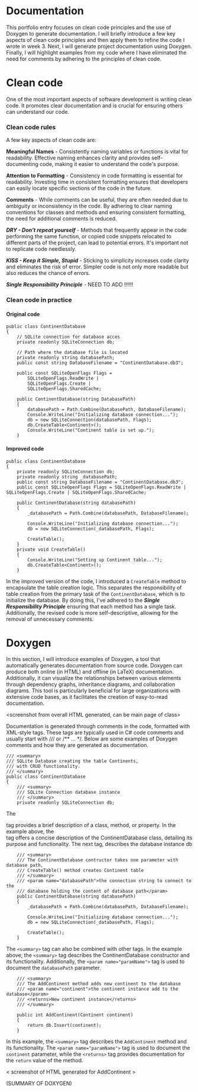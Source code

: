 # Documentation 

This portfolio entry focuses on clean code principles and the use of Doxygen to generate documentation. I will briefly introduce a few key aspects of clean code principles and then apply them to refine the code I wrote in week 3. Next, I will generate project documentation using Doxygen. Finally, I will highlight examples from my code where I have eliminated the need for comments by adhering to the principles of clean code.

# Clean code

One of the most important aspects of software development is writing clean code. It promotes clear documentation and is crucial for ensuring others can understand our code.

### Clean code rules

A few key aspects of clean code are:


**Meaningful Names** - Consistently naming variables or functions is vital for readability. Effective naming enhances clarity and provides self-documenting code, making it easier to understand the code's purpose.

**Attention to Formatting** - Consistency in code formatting is essential for readability. Investing time in consistent formatting ensures that developers can easily locate specific sections of the code in the future.

**Comments** - While comments can be useful, they are often needed due to ambiguity or inconsistency in the code. By adhering to clear naming conventions for classes and methods and ensuring consistent formatting, the need for additional comments is reduced.

***DRY - Don't repeat yourself*** - Methods that frequently appear in the code performing the same function, or copied code snippets relocated to different parts of the project, can lead to potential errors. It's important not to replicate code needlessly.

***KISS - Keep it Simple, Stupid*** - Sticking to simplicity increases code clarity and eliminates the risk of error. Simpler code is not only more readable but also reduces the chance of errors.

***Single Responsibility Principle*** -  NEED TO ADD !!!!!!

### Clean code in practice

#### Original code

```
public class ContinentDatabase
{
    // SQLite connection for database acces
    private readonly SQLiteConnection db;

    // Path where the database file is located
    private readonly string databasePath;
    public const string DatabaseFilename = "ContinentDatabase.db3";

    public const SQLiteOpenFlags Flags =
        SQLiteOpenFlags.ReadWrite |
        SQLiteOpenFlags.Create |
        SQLiteOpenFlags.SharedCache;

    public ContinentDatabase(string DatabasePath)
    {
        databasePath = Path.Combine(DatabasePath, DatabaseFilename);
        Console.WriteLine("Initializing database connection...");
        db = new SQLiteConnection(databasePath, Flags);
        db.CreateTable<Continent>();
        Console.WriteLine("Continent table is set up.");
    }
```
#### Improved code

```
public class ContinentDatabase
{
    private readonly SQLiteConnection db;
    private readonly string _databasePath;
    public const string DatabaseFilename = "ContinentDatabase.db3";
    public const SQLiteOpenFlags Flags = SQLiteOpenFlags.ReadWrite | SQLiteOpenFlags.Create | SQLiteOpenFlags.SharedCache;

    public ContinentDatabase(string databasePath)
    {
        _databasePath = Path.Combine(databasePath, DatabaseFilename);

        Console.WriteLine("Initializing database connection...");
        db = new SQLiteConnection(_databasePath, Flags);

        CreateTable();
    }
    private void CreateTable()
    {
        Console.WriteLine("Setting up Continent table...");
        db.CreateTable<Continent>();
    }
```

In the improved version of the code, I introduced a `CreateTable` method to encapsulate the table creation logic. This separates the responsibility of table creation from the primary task of the `ContinentDatabase`, which is to initialize the database. By doing this, I've adhered to the ***Single Responsibility Principle*** ensuring that each method has a single task. Additionally, the revised code is more self-descriptive, allowing for the removal of unnecessary comments.

# Doxygen

In this section, I will introduce examples of Doxygen, a tool that automatically generates documentation from source code. Doxygen can produce both online (in HTML) and offline (in LaTeX) documentation. Additionally, it can visualize the relationships between various elements through dependency graphs, inheritance diagrams, and collaboration diagrams. This tool is particularly beneficial for large organizations with extensive code bases, as it facilitates the creation of easy-to-read documentation.

<screenshot from overall HTML generated, can be main page of class>

Documentation is generated through comments in the code, formatted with XML-style tags. These tags are typically used in C# code comments and usually start with /// or /** ... */. Below are some examples of Doxygen comments and how they are generated as documentation.

```
/// <summary>
/// SQLite Database creating the table Continents,
/// with CRUD functionality.
/// </summary>
public class ContinentDatabase
{
    /// <summary>
    /// SQLite Connection database instance
    /// </summary>
    private readonly SQLiteConnection db;
```

The <summary> tag provides a brief description of a class, method, or property. In the example above, the <summary> tag offers a concise description of the ContinentDatabase class, detailing its purpose and functionality. The next tag, describes the database instance db

<screenshot of HTML generated with those both summary>

```
    /// <summary>
    /// The ContinentDatabase contructor takes one parameter with database path,
    /// CreateTable() method creates Continent table
    /// </summary>
    /// <param name="databasePath">the connection string to connect to the
    /// database holding the content of database path</param>
    public ContinentDatabase(string databasePath)
    {
        _databasePath = Path.Combine(databasePath, DatabaseFilename);

        Console.WriteLine("Initializing database connection...");
        db = new SQLiteConnection(_databasePath, Flags);

        CreateTable();
    }
```

The ``<summary>`` tag can also be combined with other tags. In the example above, the ``<summary>`` tag describes the ContinentDatabase constructor and its functionality. Additionally, the ``<param name="paramName">`` tag is used to document the ``databasePath`` parameter.

<screenshot of HTML generated for this constructor>

```
    /// <summary>
    /// The AddContinent method adds new continent to the database
    /// <param name="continent">the continent instance add to the database</param>
    /// <returns>New continent instance</returns>
    /// </summary>

    public int AddContinent(Continent continent)
    {
        return db.Insert(continent);
    }
```

In this example, the ``<summary>`` tag describes the ``AddContinent`` method and its functionality. The ``<param name="paramName">`` tag is used to document the ``continent`` parameter, while the ``<returns>`` tag provides documentation for the ``return`` value of the method.

< screenshot of HTML generated for AddContinent >

(SUMMARY OF DOXYGEN)


